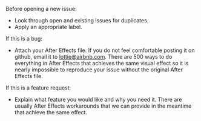 Before opening a new issue:

* Look through open and existing issues for duplicates.
* Apply an appropriate label.

If this is a bug:
* Attach your After Effects file. If you do not feel comfortable posting it on github, email 
it to lottie@airbnb.com. There are 500 ways to do everything in After Effects that achieves the 
same visual effect so it is nearly impossible to reproduce your issue without the original After 
Effects file.

If this is a feature request:
* Explain what feature you would like and why you need it. There are usually After Effects 
workarounds that we can provide in the meantime that achieve the same effect.